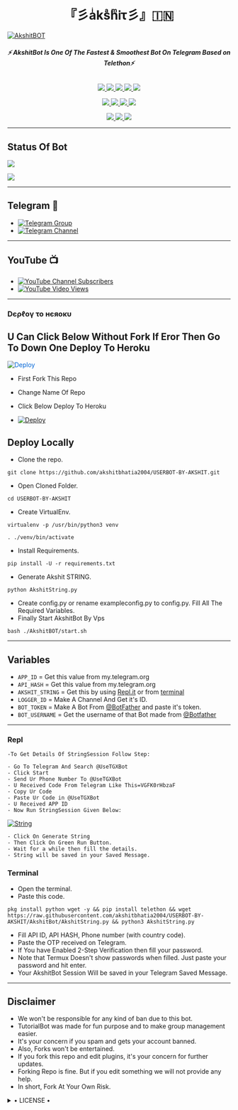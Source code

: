 <h1 align="center">
<b> 『彡aͥksͣhͫᎥτ彡』🇮🇳 </b>
</h1>

[![AkshitBOT](https://telegra.ph/file/f6f6f8006a1861383c566.jpg)](https://github.com/Akshit-OP/USERBOT-BY-AKSHIT)

<h6 align="center">
  <b>⚡ AkshitBot Is One Of The Fastest & Smoothest Bot On Telegram Based on Telethon⚡</b>
</h6>

<p align="center">
<a href="https://github.com/akshitbhatia2004/USERBOTBYAKSHIT" alt="GitHub closed issues"> <img src="https://img.shields.io/github/issues-closed-raw/akshitbhatia2004/USERBOTBYAKSHIT?style=flat&logo=github&color=success" /> </a>
<a href="https://github.com/akshitbhatia2004/USERBOTBYAKSHIT/graphs/contributors" alt="GitHub contributors"> <img src="https://img.shields.io/github/contributors/akshitbhatia2004/USERBOTBYAKSHIT?style=flat&logo=github" /> </a>
<a href="https://github.com/akshitbhatia2004/USERBOTBYAKSHIT/network/members" alt="GitHub forks"> <img src="https://img.shields.io/github/forks/akshitbhatia2004/USERBOTBYAKSHIT?label=Forks&logo=github" /> </a>
<a href="https://github.com/akshitbhatia2004/USERBOTBYAKSHIT" alt="GitHub closed pull requests"> <img src="https://img.shields.io/github/issues-pr-closed-raw/akshitbhatia2004/USERBOTBYAKSHIT?color=success" /> </a>
<a href="https://github.com/akshitbhatia2004/USERBOTBYAKSHIT" alt="GitHub issues"> <img src="https://img.shields.io/github/issues-raw/akshitbhatia2004/USERBOTBYAKSHIT?style=flat&logo=github&color=yellow" /> </a>
</p>
<p align="center">
<a href="https://www.python.org/" alt="made-with-python"> <img src="https://img.shields.io/badge/Made%20with-Python-1f425f.svg?style=flat&logo=python&color=blue" /> </a>
<a href="https://github.com/akshitbhatia2004/USERBOTBYAKSHIT" alt="Docker!"> <img src="https://aleen42.github.io/badges/src/docker.svg" /> </a>
<a href="https://github.com/akshitbhatia2004/USERBOTBYAKSHIT" alt="GitHub repo size"> <img src="https://img.shields.io/github/repo-size/akshitbhatia2004/USERBOTBYAKSHIT" /> </a>
<a href="https://github.com/akshitbhatia2004/USERBOTBYAKSHIT/blob/master/LICENSE" alt="GPLv3 license"> <img src="https://img.shields.io/badge/License-GPLv3-blue.svg" /> </a>
</p>
<p align="center">
<a href="https://t.me/AKSHIT_USERBOT" alt="Telegram!"> <img src="https://aleen42.github.io/badges/src/telegram.svg" /> </a>
<a href="https://github.com/akshitbhatia2004/USERBOTBYAKSHIT/graphs/commit-activity" alt="Maintenance"> <img src="https://img.shields.io/badge/Maintained%3F-yes-green.svg" /> </a>
<a href="https://makeapullrequest.com" alt="PRs Welcome"> <img src="https://img.shields.io/badge/PRs-welcome-brightgreen.svg?style=flat-square" /> </a>
</p>

------
## Status Of Bot 
<p align="left">
    <a href="https://github.com/akshitbhatia2004/USERBOTBYAKSHIT/network/members"><img src="https://img.shields.io/github/forks/akshitbhatia2004/USERBOTBYAKSHIT?label=Forks&logoColor=Black&style=social"></a><p align="left"><a href="https://github.com/akshitbhatia2004/USERBOTBYAKSHIT/stargazers"><img src="https://img.shields.io/github/stars/akshitbhatia2004/USERBOTBYAKSHIT?logoColor=Blue&style=social"></a><p align="left"><a href="https://github.com/akshitbhatia2004/USERBOTBYAKSHIT"></a><p align="left"><a href="https://github.com/akshitbhatia2004/USERBOTBYAKSHIT?"></a>

------
## Telegram 🏪
- [![Telegram Group](https://img.shields.io/badge/Telegram-Group-brightgreen)](https://t.me/AKSHIT_USERBOT)
- [![Telegram Channel](https://img.shields.io/badge/Telegram-Channel-brightgreen)](https://t.me/OFFICIAL_USERBOTBYAKSHIT)

------
## YouTube 📺
- [![YouTube Channel Subscribers](https://img.shields.io/youtube/channel/subscribers/UCvp8PY25PTRhFDZjLv3sVfg?style=social)](https://youtube.com/channel/UC-rJP_x5jyakSorv6Acewqw)
- [![YouTube Video Views](https://img.shields.io/youtube/views/9dQgdUJfk_k?label=Tutorial+•+Heroku+•&style=social)](https://youtube.com/channel/UC-rJP_x5jyakSorv6Acewqw)

------------
<h3> Dєρℓογ το нєяοκυ </h3>

## U Can Click Below Without Fork If Eror Then Go To Down One Deploy To Heroku

<a href="https://heroku.com/deploy/" rel="nofollow" style="background-color: initial; box-sizing: border-box; color: #0366d6; text-decoration-line: none;"><img alt="Deploy" data-canonical-src="https://www.herokucdn.com/deploy/button.svg" src="https://camo.githubusercontent.com/83b0e95b38892b49184e07ad572c94c8038323fb/68747470733a2f2f7777772e6865726f6b7563646e2e636f6d2f6465706c6f792f627574746f6e2e737667" style="border-style: none; box-sizing: initial; max-width: 100%;" /></a></div>
</a>

- First Fork This Repo

- Change Name Of Repo

- Click Below Deploy To Heroku


- [![Deploy](https://telegra.ph/file/1ded5ead2f8cc5828897a.jpg)](https://heroku.com/deploy/)

## Deploy Locally

- Clone the repo. 

`git clone https://github.com/akshitbhatia2004/USERBOT-BY-AKSHIT.git`
- Open Cloned Folder.

`cd USERBOT-BY-AKSHIT`
- Create VirtualEnv.

`virtualenv -p /usr/bin/python3 venv`

`. ./venv/bin/activate`
- Install Requirements.

`pip install -U -r requirements.txt`
- Generate Akshit STRING.

`python AkshitString.py`
- Create config.py or rename exampleconfig.py to config.py. Fill All The Required Variables.
- Finally Start AkshitBot By Vps

`bash ./AkshitBOT/start.sh`

---------

## Variables

- `APP_ID`  =  Get this value from my.telegram.org
- `API_HASH`  =  Get this value from my.telegram.org
- `AKSHIT_STRING`  =  Get this by using [Repl.it](#Repl) or from [terminal](#Terminal)
- `LOGGER_ID`  =  Make A Channel And Get it's ID.
- `BOT_TOKEN`  =  Make A Bot From [@BotFather](https://t.me/botfather) and paste it's token.
- `BOT_USERNAME`  =  Get the username of that Bot made from [@Botfather](https://t.me/botfather)

------
### Repl


    -To Get Details Of StringSession Follow Step: 

    - Go To Telegram And Search @UseTGXBot
    - Click Start
    - Send Ur Phone Number To @UseTGXBot
    - U Received Code From Telegram Like This=VGFK0rHbzaF
    - Copy Ur Code
    - Paste Ur Code in @UseTGXBot
    - U Received APP ID
    - Now Run StringSession Given Below:
   

[![String](https://telegra.ph/file/6a82a3b4915a360acb2aa.jpg)](https://replit.com/@AkshitBhatia/USERBOTBYAKSHIT#main.py) 

    - Click On Generate String
    - Then Click On Green Run Button.
    - Wait for a while then fill the details.
    - String will be saved in your Saved Message.


### Terminal
- Open the terminal.
- Paste this code.

`pkg install python wget -y && pip install telethon && wget https://raw.githubusercontent.com/akshitbhatia2004/USERBOT-BY-AKSHIT/AkshitBot/AkshitString.py && python3 AkshitString.py`
- Fill API ID, API HASH, Phone number (with country code).
- Paste the OTP received on Telegram.
- If You have Enabled 2-Step Verification then fill your password.
- Note that Termux Doesn't show passwords when filled. Just paste your password and hit enter.
- Your AkshitBot Session Will be saved in your Telegram Saved Message.


------
## Disclaimer
- We won't be responsible for any kind of ban due to this bot.
- TutorialBot was made for fun purpose and to make group management easier.
- It's your concern if you spam and gets your account banned.
- Also, Forks won't be entertained.
- If you fork this repo and edit plugins, it's your concern for further updates.
- Forking Repo is fine. But if you edit something we will not provide any help.
- In short, Fork At Your Own Risk.

<details>

  <summary> • LICENSE • </summary>

![](https://www.gnu.org/graphics/gplv3-or-later.png)

Akshit-OS

Poject [AkshitBOT](https://github.com/akshitbhatia2004/USERBOTBYAKSHIT) is free software: you can redistribute it and/or modify

it under the terms of the GNU General Public License as published by

the Free Software Foundation, either version 3 of the License, or

(at your option) any later version.

This program is distributed in the hope that it will be useful,

but WITHOUT ANY WARRANTY; without even the implied warranty of

MERCHANTABILITY or FITNESS FOR A PARTICULAR PURPOSE.  See the

GNU General Public License for more details.

You should have received a copy of the GNU General Public License

along with this program. If not, see <https://www.gnu.org/licenses/>.

</details>
